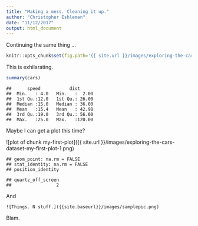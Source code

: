 ```yaml
---
title: "Making a mess. Cleaning it up."
author: "Christopher Eshleman"
date: "11/12/2017"
output: html_document
---
```


Continuing the same thing ...


```r
knitr::opts_chunk$set(fig.path='{{ site.url }}/images/exploring-the-cars-dataset-')
```

This is exhilarating. 


```r
summary(cars)
```

```
##      speed           dist       
##  Min.   : 4.0   Min.   :  2.00  
##  1st Qu.:12.0   1st Qu.: 26.00  
##  Median :15.0   Median : 36.00  
##  Mean   :15.4   Mean   : 42.98  
##  3rd Qu.:19.0   3rd Qu.: 56.00  
##  Max.   :25.0   Max.   :120.00
```

Maybe I can get a plot this time? 

![plot of chunk my-first-plot]({{ site.url }}/images/exploring-the-cars-dataset-my-first-plot-1.png)

```
## geom_point: na.rm = FALSE
## stat_identity: na.rm = FALSE
## position_identity
```

```
## quartz_off_screen 
##                 2
```

And 
```{}
![Things. N stuff.]({{site.baseurl}}/images/samplepic.png)
```
Blam. 
